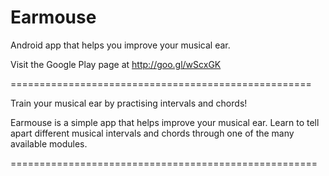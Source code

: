 Earmouse
========

Android app that helps you improve your musical ear. 

Visit the Google Play page at http://goo.gl/wScxGK

====================================================

Train your musical ear by practising intervals and chords!

Earmouse is a simple app that helps improve your musical ear.
Learn to tell apart different musical intervals and chords through one of the
many available modules.

=====================================================


